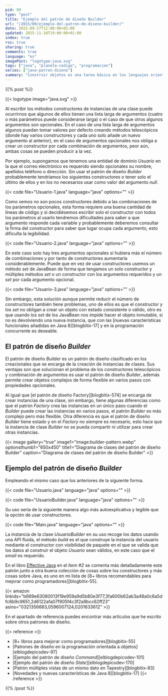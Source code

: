 ```yaml
---
pid: 99
type: "post"
title: "Ejemplo del patrón de diseño Builder"
url: "/2015/09/ejemplo-del-patron-de-diseno-builder/"
date: 2015-09-27T12:00:00+02:00
updated: 2015-11-10T19:00:00+01:00
index: true
rss: true
sharing: true
comments: true
language: "es"
imagePost: "logotype:java.svg"
tags: ["java", "planeta-codigo", "programacion"]
series: ["java-patron-diseno"]
summary: "Construir objetos es una tarea básica en los lenguajes orientados a objetos. En Java, las instancias de una clase se crean con la palabra clave reservada _new_ y un método especial llamado constructor. Al diseñar una clase debemos tener algunas cuestiones para evitar varios constructores _telescópicos_, evitar constructores que son combinación de varios argumentos opcionales y permitir obtener instancias de objetos con estado válido. Si se nos presentan estas situaciones podemos usar el patrón de diseño _Builder_ que consiste en básicamente en una clase especializada en construir instancias de otra clase que podemos hacer usable con una API fluida y alguna cosa más deseable que explico en el artículo."
---
```


{{% post %}}

{{< logotype image="java.svg" >}}

Al escribir los métodos constructores de instancias de una clase puede ocurrirnos que algunos de ellos tienen una lista larga de argumentos (cuatro o más parámetros puede considerarse larga) o el caso de que otros algunos argumentos son opcionales. En el caso de una lista larga de argumentos algunos puedan tomar valores por defecto creando métodos telescópicos (donde hay varios constructores y cada uno solo añade un nuevo argumento al anterior), en el caso de argumentos opcionales nos obliga a crear un constructor por cada combinación de argumentos, peor aún, ambas cosas se pueden producir a la vez.

Por ejemplo, supongamos que tenemos una entidad de dominio _Usuario_ en la que el correo electrónico es requerido siendo opcionales su nombre, apellidos teléfono o dirección. Sin usar el patrón de diseño _Builder_ probablemente tendríamos los siguientes constructores o tener solo el último de ellos y en los no necesarios usar como valor del argumento _null_.

{{< code file="Usuario-1.java" language="java" options="" >}}

Como vemos no son pocos constructores debido a las combinaciones de los parámetros opcionales, esta forma requiere una buena cantidad de líneas de código y si decidiésemos escribir solo el constructor con todos los parámetros al usarlo tendremos dificultades para saber a que argumento responde cada variable y probablemente deberemos consultar la firma del constructor para saber que lugar ocupa cada argumento, esto dificulta la legibilidad.

{{< code file="Usuario-2.java" language="java" options="" >}}

En este caso solo hay tres argumentos opcionales si hubiera más el número de combinaciones y por tanto de constructores aumentaría considerablemente. Puede que en vez de usar constructores usemos un método _set_ de JavaBean de forma que tengamos un solo constructor y múltiples métodos _set_ o un constructor con los argumentos requeridos y un _set_ por cada argumento opcional.

{{< code file="Usuario-3.java" language="java" options="" >}}

Sin embargo, esta solución aunque permite reducir el número de constructores también tiene problemas, uno de ellos es que el constructor y los _set_ no obligan a crear un objeto con estado consistente o válido, otro es que usando los _set_ de los JavaBean nos impide hacer el objeto inmutable, si no es devolviendo una nueva instancia, que con las [nuevas características funcionales añadidas en Java 8][blogbitix-17] y en la programación concurrente es deseable.

## El patrón de diseño _Builder_

El patrón de diseño _Builder_ es un patrón de diseño clasificado en los creacionales que se encarga de la creación de instancias de clases. Sus ventajas son que solucionan el problema de los  constructores telescópicos y combinación de argumentos es usar el patrón de diseño _Builder_, además permite crear objetos complejos de forma flexible en varios pasos con propiedades opcionales.

Al igual que [el patrón de diseño Factory][blogbitix-574] se encarga de crear instancias de una clase, sin embargo, tiene algunas diferencias como que el patrón _Factory_ crea las instancias en un único paso cuando el _Builder_ puede crear las instancias en varios pasos, el patrón _Builder_ es más complejo pero más flexible. Otra diferencia es que el patrón de diseño _Builder_ tiene estado y en el _Factory_ no siempre es necesario, esto hace que la instancia de clase _Builder_ no se pueda compartir ni utilizar para crear otras instancias.

{{< image
    gallery="true"
    image1="image:builder-pattern.webp" optionsthumb1="650x450" title1="Diagrama de clases del patrón de diseño Builder"
    caption="Diagrama de clases del patrón de diseño Builder" >}}

## Ejemplo del patrón de diseño _Builder_

Empleando el mismo caso que los anteriores de la siguiente forma.

{{< code file="Usuario.java" language="java" options="" >}}

{{< code file="UsuarioBuilder.java" language="java" options="" >}}

Su uso sería de la siguiente manera algo más autoexplicativa y legible que la opción de usar constructores.

{{< code file="Main.java" language="java" options="" >}}

La instancia de la clase _UsuarioBuilder_ en su uso recoge los datos usando una API fluida, el método _build_ es el que construye la instancia del usuario mediante el constructor con visibilidad de paquete en el que se valida que los datos al construir el objeto _Usuario_ sean válidos, en este caso que el _email_ es requerido.

En el libro [Effective Java](https://amzn.to/2FngVHS) en el _Item #2_ se comenta más detalladamente este patrón junto a otra buena colección de cosas sobre los constructores y más cosas sobre Java, es uno en mi lista de [8+ libros recomendables para mejorar como programadores][blogbitix-55].

{{< amazon
    linkids="b669e63080013f19e959a9d5b80e3f77,3fa600b62ab3a48a0c6a5dfc6b9c9651,2d6122afa07f905f4c3f2a9bcc62ff23"
    asins="0321356683,0596007124,0201633612" >}}

En el apartado de referencia puedes encontrar más artículos que he escrito sobre otros patrones de diseño.

{{< reference >}}
* [8+ libros para mejorar como programadores][blogbitix-55]
* [Patrones de diseño en la programación orientada a objetos][elblogdepicodev-97]
* [Ejemplo del patrón de diseño _Command_][elblogdepicodev-101]
* [Ejemplo del patrón de diseño _State_][elblogdepicodev-170]
* [Patrón múltiples vistas de un mismo dato en Tapestry][blogbitix-83]
* [Novedades y nuevas características de Java 8][blogbitix-17]
{{< /reference >}}

{{% /post %}}
